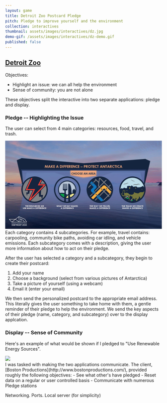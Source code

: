 ```yaml
---
layout: game
title: Detroit Zoo Postcard Pledge
pitch: Pledge to improve yourself and the environment
collection: interactives
thumbnail: assets/images/interactives/dz.jpg
demo-gif: /assets/images/interactives/dz-demo.gif
published: false
--- 
```

## [Detroit Zoo](https://detroitzoo.org/)

Objectives:
- Highlight an issue: we can all help the environment
- Sense of community: you are not alone

These objectives split the interactive into two separate applications: pledge and display.

### Pledge -- Highlighting the Issue
The user can select from 4 main categories: resources, food, travel, and trash.
<div class="aspectratio">
<img src="/assets/images/interactives/dz.jpg" class="demo-gif">
</div>
Each category contains 4 subcategories. For example, travel contains: carpooling, community bike paths, avoiding car idling, and vehicle emissions. Each subcategory comes with a description, giving the user more information about how to act on their pledge.

After the user has selected a category and a subcategory, they begin to create their postcard:
1. Add your name
2. Choose a background (select from various pictures of Antarctica)
3. Take a picture of yourself (using a webcam)
4. Email it (enter your email)

We then send the personalized postcard to the appropriate email address. This literally gives the user something to take home with them, a gentle reminder of their pledge to help the environment. We send the key aspects of their pledge (name, category, and subcategory) over to the display applcation.

### Display -- Sense of Community
Here's an example of what would be shown if I pledged to "Use Renewable Energy Sources".
<div class="aspectratio">
<img src="/assets/images/interactives/dz-monitor.gif" class="demo-gif">
</div>
I was tasked with making the two applications communicate. The client, [Boston Productions](http://www.bostonproductions.com/), provided roughly the following objectives:
- See what other's have pledged
- Reset data on a regular or user controlled basis
- Communicate with numerous Pledge stations

Networking. Ports. Local server (for simplicity)